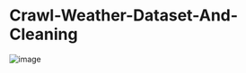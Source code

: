 # Crawl-Weather-Dataset-And-Cleaning

![image](https://github.com/lonGDiBo/Crawl-Weather-Dataset-And-Cleaning/assets/115699195/e0e499fa-92e1-4ec3-b055-032ee7c890bd)
